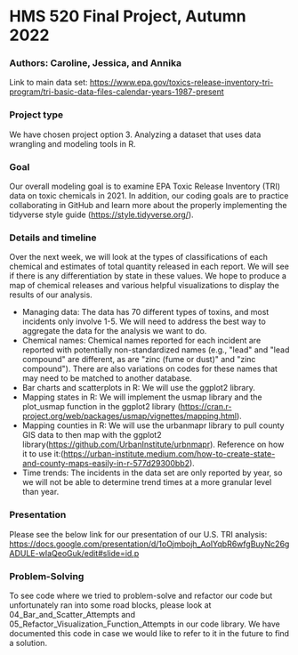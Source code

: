 # HMS 520 Final Project, Autumn 2022
### Authors: Caroline, Jessica, and Annika
 
Link to main data set: https://www.epa.gov/toxics-release-inventory-tri-program/tri-basic-data-files-calendar-years-1987-present

### Project type
We have chosen project option 3. Analyzing a dataset that uses data wrangling and modeling tools in R.

### Goal
Our overall modeling goal is to examine EPA Toxic Release Inventory (TRI) data on toxic chemicals in 2021. In addition, our coding goals are to practice collaborating in GitHub
and learn more about the properly implementing the tidyverse style guide (https://style.tidyverse.org/).

### Details and timeline
Over the next week, we will look at the types of classifications of each chemical and estimates of total quantity released in each report. We will see if there is any 
differentiation by state in these values. We hope to produce a map of chemical releases and various helpful visualizations to display the results of our analysis.

* Managing data: The data has 70 different types of toxins, and most incidents only involve 1-5. We will need to address the best way to aggregate the data for the analysis we want to do. 
* Chemical names: Chemical names reported for each incident are reported with potentially non-standardized names (e.g., "lead" and "lead compound" are different, as are "zinc (fume or dust)" and "zinc compound"). There are also variations on codes for these names that may need to be matched to another database.
* Bar charts and scatterplots in R: We will use the ggplot2 library.
* Mapping states in R: We will implement the usmap library and the plot_usmap function in the ggplot2 library (https://cran.r-project.org/web/packages/usmap/vignettes/mapping.html). 
* Mapping counties in R: We will use the urbanmapr library to pull county GIS data to then map with the ggplot2 library(https://github.com/UrbanInstitute/urbnmapr). Reference on how it to use it:(https://urban-institute.medium.com/how-to-create-state-and-county-maps-easily-in-r-577d29300bb2).
* Time trends: The incidents in the data set are only reported by year, so we will not be able to determine trend times at a more granular level than year.

### Presentation
Please see the below link for our presentation of our U.S. TRI analysis:
https://docs.google.com/presentation/d/1oOjmbojh_AoIYqbR6wfgBuyNc26gADULE-wIaQeoGuk/edit#slide=id.p

### Problem-Solving
To see code where we tried to problem-solve and refactor our code but unfortunately ran into some road blocks, please look at 04_Bar_and_Scatter_Attempts and 05_Refactor_Visualization_Function_Attempts in our code library. We have documented this code in case we would like to refer to it in the future to find a solution. 
